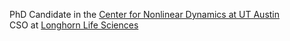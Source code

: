 PhD Candidate in the [Center for Nonlinear Dynamics at UT Austin](https://chaos.utexas.edu)  
CSO at [Longhorn Life Sciences](https://longhornlifesciences.com)

